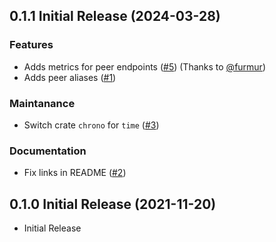 <a name="0.1.1"></a>
## 0.1.1 Initial Release (2024-03-28)

### Features

- Adds metrics for peer endpoints ([#5](https://github.com/kbknapp/wireguard_exporter/pull/5)) (Thanks to [@furmur](https://github.com/furmur))
- Adds peer aliases ([#1](https://github.com/kbknapp/wireguard_exporter/pull/1))

### Maintanance

- Switch crate `chrono` for `time` ([#3](https://github.com/kbknapp/wireguard_exporter/pull/3))

### Documentation

- Fix links in README ([#2](https://github.com/kbknapp/wireguard_exporter/pull/2))

<a name="0.1.0"></a>
## 0.1.0 Initial Release (2021-11-20)

- Initial Release
